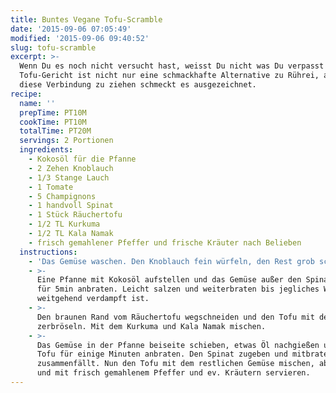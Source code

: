 ```yaml
---
title: Buntes Vegane Tofu-Scramble
date: '2015-09-06 07:05:49'
modified: '2015-09-06 09:40:52'
slug: tofu-scramble
excerpt: >-
  Wenn Du es noch nicht versucht hast, weisst Du nicht was Du verpasst! Dieses
  Tofu-Gericht ist nicht nur eine schmackhafte Alternative zu Rührei, auch ohne
  diese Verbindung zu ziehen schmeckt es ausgezeichnet.
recipe:
  name: ''
  prepTime: PT10M
  cookTime: PT10M
  totalTime: PT20M
  servings: 2 Portionen
  ingredients:
    - Kokosöl für die Pfanne
    - 2 Zehen Knoblauch
    - 1/3 Stange Lauch
    - 1 Tomate
    - 5 Champignons
    - 1 handvoll Spinat
    - 1 Stück Räuchertofu
    - 1/2 TL Kurkuma
    - 1/2 TL Kala Namak
    - frisch gemahlener Pfeffer und frische Kräuter nach Belieben
  instructions:
    - 'Das Gemüse waschen. Den Knoblauch fein würfeln, den Rest grob schneiden.'
    - >-
      Eine Pfanne mit Kokosöl aufstellen und das Gemüse außer den Spinat darin
      für 5min anbraten. Leicht salzen und weiterbraten bis jegliches Wasser
      weitgehend verdampft ist.
    - >-
      Den braunen Rand vom Räuchertofu wegschneiden und den Tofu mit den Fingern
      zerbröseln. Mit dem Kurkuma und Kala Namak mischen.
    - >-
      Das Gemüse in der Pfanne beiseite schieben, etwas Öl nachgießen und den
      Tofu für einige Minuten anbraten. Den Spinat zugeben und mitbraten bis er
      zusammenfällt. Nun den Tofu mit dem restlichen Gemüse mischen, abschmecken
      und mit frisch gemahlenem Pfeffer und ev. Kräutern servieren.
---
```


